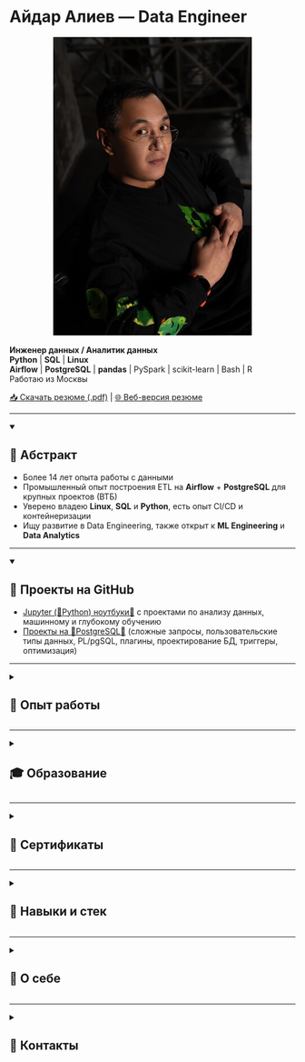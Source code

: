 # Айдар Алиев — Data Engineer

<div align="center">

![ ](photo.jpg)

</div>

**Инженер данных / Аналитик данных**  
**Python** | **SQL** | **Linux**  
**Airflow** | **PostgreSQL** | **pandas** | PySpark | scikit-learn | Bash | R  
Работаю из Москвы

[📥 Скачать резюме (.pdf)](https://github.com/aydaraliev/CV/raw/main/CV_Aliev_data_engineer.pdf) | [🌐 Веб-версия резюме](https://инженер-данных.рф)

---

<details open>
<summary><h2>📌 Абстракт</h2></summary>

- Более 14 лет опыта работы с данными
- Промышленный опыт построения ETL на **Airflow** + **PostgreSQL** для крупных проектов (ВТБ)
- Уверено владею **Linux**, **SQL** и **Python**, есть опыт CI/CD и контейнеризации
- Ищу развитие в Data Engineering, также открыт к **ML Engineering** и **Data Analytics**

</details>

---

<details open>
<summary><h2>📂 Проекты на GitHub</h2></summary>

- [Jupyter (🐍Python) ноутбуки🔗](https://github.com/aydaraliev/data_science_course_yandex) с проектами по анализу данных, машинному и глубокому обучению
- [Проекты на 🐘PostgreSQL🔗](https://github.com/aydaraliev/SQL_for_development_course_yandex) (сложные запросы, пользовательские типы данных, PL/pgSQL, плагины, проектирование БД, триггеры, оптимизация)
</details>

---

<details>
<summary><h2>🏢 Опыт работы</h2></summary>

### Иннотех, Группа компаний
*Москва • Ноябрь 2022 — настоящее время*  
*Ведущий российский интегратор IT-решений для корпоративного сектора*  
**Разработчик ETL-процессов (Data Engineer)**

**Стек:** ETL/ELT, **Python**, **SQL**, **Airflow**, **PostgreSQL**, PL/pgSQL, Spark, git, Confluence, Maven

🔗 Подробнее об обязанностях и решённых задачах: [инженер-данных.рф → Иннотех](https://инженер-данных.рф/#job-innotech)














### Институт молекулярной генетики, НИЦ Курчатовский институт
*Москва • Сентябрь 2020 — настоящее время*  
*Ведущий российский научный центр в области молекулярной генетики*  
**Аналитик данных / Биоинформатик**

**Стек:** **Python**, R, bash, **Linux**, tabix, vcftools, bcftools, plink2, multiprocessing, FOSS

🔗 Подробнее об обязанностях и решённых задачах: [инженер-данных.рф → ИМГ, Курчатовский институт](https://инженер-данных.рф/#job-img-kurchatov)


---

### Департамент здравоохранения города Москвы
*Москва • Август 2021 — Ноябрь 2022*  
*Крупнейшая медицинская организация, управляющая цифровыми сервисами и данными здравоохранения Москвы*  
**Аналитик данных**

**Стек:** ETL/ELT, **Python**, **SQL**, ClickHouse, **Airflow**, **pandas**, openpyxl, requests, matplotlib, seaborn

🔗 Подробнее об обязанностях и решённых задачах: [инженер-данных.рф → ДЗМ](https://инженер-данных.рф/#job-dzm)


---

### Работа в лабораториях, преподавание
*Москва / Новая Зеландия / Амстердам / Бишкек • Август 2011 — Сентябрь 2020*  
*Исследовательская и образовательная деятельность в международных лабораториях и вузах*  
**Биоинформатик (ETL/ELT-пайплайны, анализ данных, моделирование, преподавание)**

**Стек:** **Python**, Bash, R, Java, **Linux**, C/C++ build tools, scikit-learn, multiprocessing, FOSS

🔗 Подробнее об обязанностях и решённых задачах: [инженер-данных.рф → Лабы и преподавание](https://инженер-данных.рф/#job-labs-teaching)


</details>

---

<details>
<summary><h2>🎓 Образование</h2></summary>

| Год  | Учебное заведение                          | Специальность и квалификация                  |
|------|-------------------------------------------|----------------------------------------------|
| 2014 | Massey University, Новая Зеландия         | Master in Computational Biology              |
| 2011 | МГУ им. М.В. Ломоносова (ФФМ)             | Лечебное дело (врач)                         |
| 2011 | МГУ им. М.В. Ломоносова (ВМиК)            | Разработчик (доп. квалификация)              |
</details>

---

<details>
<summary><h2>🏅 Сертификаты</h2></summary>

- **2024** — **SQL** для разработчиков (Яндекс Практикум)
- **2023** — Специалист по Data Science (Яндекс Практикум)
- **2020** — **Python** and Flask Bootcamp (Udemy)
- **2018** — Data Science Math Skills, Statistics with R, OOP in Java, REST APIs, Linear Algebra, Calculus (Coursera/edX/Stanford)
</details>

---

<details>
<summary><h2>🔨 Навыки и стек</h2></summary>

- **Языки:** **Python**, **SQL**, R, Java
- **Модули Python:** multiprocessing, os, requests, json
- **Базы данных и хранилища:** **PostgreSQL**, ClickHouse, S3
- **ETL и Workflow:** **Airflow**, Cron, Prefect 2, PySpark, Spark
- **Анализ данных:** **pandas**, matplotlib, seaborn, scikit-learn, Jupyter, Excel
- **API и Web:** REST, Flask, requests, json
- **DevOps:** git, Docker, CI/CD
- **ОС:** **Linux** (Ubuntu, Tuxedo OS), Windows, MacOS
</details>

---

<details>
<summary><h2>💬 О себе</h2></summary>

- Учился программировать на ВМиК МГУ параллельно с дипломом врача (ФФМ МГУ).
- После выпуска занимался сначала биоинформатикой, затем полностью перешёл в ETL и Data Engineering.
- Уверенно владею **Python** и **SQL**. Стремлюсь углубить свои знания при помощи онлайн обучения.
- Имею 3 года промышленного опыта разработки ETL процессов (**Airflow**, **pandas**, **PostgreSQL**, ClickHouse).
- Сторонник непрерывного обучения. Сейчас прохожу курс по инженерии данных на Яндекс Практикум. Поступил в магистратуру ВШЭ по инженерии данных (обучение онлайн).
- Слежу за новостями в области Data Science через подписку на medium.
- Изучал основы теории игр и эволюционные вычисления в Universiteit van Amsterdam и Vrije Universiteit (Амстердам).
- Анализировал структурированные данные и моделировал биологические системы.
- Преподавал **Python** и основы анализа данных студентам.
- Уверенно работаю в командной строке **Linux**, пишу скрипты на bash.
- Открыт к предложениям Data Engineer, ML Engineer и Data Analyst.
</details>

---

<details>
<summary><h2>📲 Контакты</h2></summary>

<div align="center">

### 🌐 Веб-версия резюме: [**инженер-данных.рф**](https://инженер-данных.рф)

<img src="./qr.png" width="50%">

[📥 Скачать резюме (.pdf)](https://github.com/aydaraliev/CV/raw/main/CV_Aliev_data_engineer.pdf)

</div>
</details>
